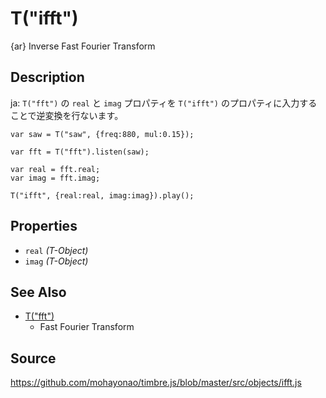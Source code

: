 T("ifft")
=========
{ar} Inverse Fast Fourier Transform

## Description ##

ja: `T("fft")` の `real` と `imag` プロパティを `T("ifft")` のプロパティに入力することで逆変換を行ないます。

```timbre
var saw = T("saw", {freq:880, mul:0.15});

var fft = T("fft").listen(saw);

var real = fft.real;
var imag = fft.imag;

T("ifft", {real:real, imag:imag}).play();
```

## Properties ##
- `real` _(T-Object)_
- `imag` _(T-Object)_

## See Also ##
- [T("fft")](./fft.html)
  - Fast Fourier Transform

## Source ##
https://github.com/mohayonao/timbre.js/blob/master/src/objects/ifft.js
